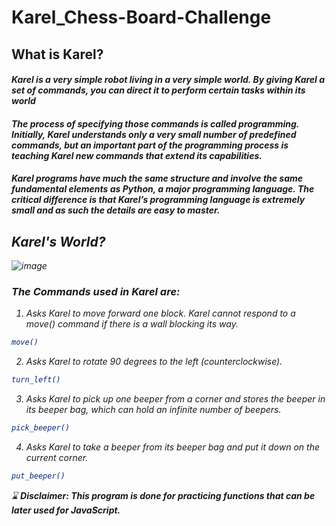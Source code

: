 # Karel_Chess-Board-Challenge

## What is Karel?
#### <i> Karel is a very simple robot living in a very simple world. By giving Karel a set of commands, you can direct it to perform certain tasks within its world
#### <ii> The process of specifying those commands is called programming. Initially, Karel understands only a very small number of predefined commands, but an important part of the programming process is teaching Karel new commands that extend its capabilities.
#### <iii> Karel programs have much the same structure and involve the same fundamental elements as Python, a major programming language. The critical difference is that Karel’s programming language is extremely small and as such the details are easy to master. 
  
  ## <b>Karel's World?</b>
  ![image](https://user-images.githubusercontent.com/92979885/168042051-6f53291e-b175-452a-8557-49138b377340.png)

  
 ### The Commands used in Karel are:
  1. Asks Karel to move forward one block. Karel cannot respond to a move() command if there is a wall blocking its way.
  ``` bash
  move()
  ```
  
  2. Asks Karel to rotate 90 degrees to the left (counterclockwise).
  ``` bash
  turn_left()
  ```
  
  3. Asks Karel to pick up one beeper from a corner and stores the beeper in its beeper bag, which can hold an infinite number of beepers.
  ```bash
  pick_beeper()
  ```
  
  4. Asks Karel to take a beeper from its beeper bag and put it down on the current corner.
  ```bash
  put_beeper()
  ```
  
  ⌛  <b>Disclaimer: This program is done for practicing functions that can be later used for JavaScript.</b>
